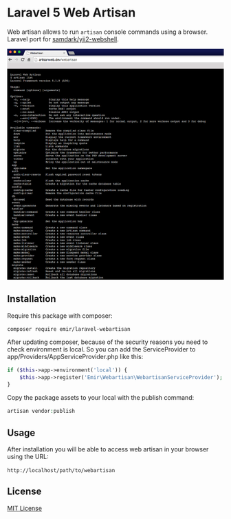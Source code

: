 Laravel 5 Web Artisan
=================

Web artisan allows to run `artisan` console commands using a browser. Laravel port for [samdark/yii2-webshell](https://github.com/samdark/yii2-webshell).

<img src="screenshot.png" />

Installation
------------

Require this package with composer:

```
composer require emir/laravel-webartisan
```

After updating composer, because of the security reasons you need to check environment is local. So you can add the ServiceProvider to app/Providers/AppServiceProvider.php like this:

```php
if ($this->app->environment('local')) {
    $this->app->register('Emir\Webartisan\WebartisanServiceProvider');
}
```

Copy the package assets to your local with the publish command:

```php
artisan vendor:publish
```

Usage
------------

After installation you will be able to access web artisan in your browser using
the URL:

`http://localhost/path/to/webartisan`

License
-------------

[MIT License](http://emir.mit-license.org/)